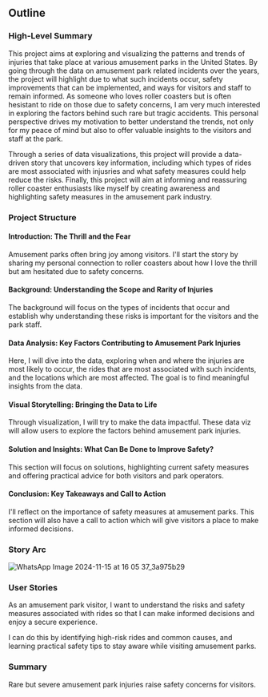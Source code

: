 ## Outline

### High-Level Summary
This project aims at exploring and visualizing the patterns and trends of injuries that take place at various amusement parks in the United States. By going through the data on amusement park related incidents over the years, the project will highlight due to what such incidents occur, safety improvements that can be implemented, and ways for visitors and staff to remain informed. As someone who loves roller coasters but is often hesistant to ride on those due to safety concerns, I am very much interested in exploring the factors behind such rare but tragic accidents. This personal perspective drives my motivation to better understand the trends, not only for my peace of mind but also to offer valuable insights to the visitors and staff at the park. 

Through a series of data visualizations, this project will provide a data-driven story that uncovers key information, including which types of rides are most associated with injusries and what safety measures could help reduce the risks. Finally, this project will aim at informing and reassuring roller coaster enthusiasts like myself by creating awareness and highlighting safety measures in the amusement park industry. 

### Project Structure

#### Introduction: The Thrill and the Fear

Amusement parks often bring joy among visitors. I'll start the story by sharing my personal connection to roller coasters about how I love the thrill but am hesitated due to safety concerns. 
#### Background: Understanding the Scope and Rarity of Injuries

The background will focus on the types of incidents that occur and establish why understanding these risks is important for the visitors and the park staff. 
#### Data Analysis: Key Factors Contributing to Amusement Park Injuries

Here, I will dive into the data, exploring when and where the injuries are most likely to occur, the rides that are most associated with such incidents, and the locations which are most affected. The goal is to find meaningful insights from the data. 
#### Visual Storytelling: Bringing the Data to Life

Through visualization, I will try to make the data impactful. These data viz will allow users to explore the factors behind amusement park injuries.
#### Solution and Insights: What Can Be Done to Improve Safety?

This section will focus on solutions, highlighting current safety measures and offering practical advice for both visitors and park operators. 
#### Conclusion: Key Takeaways and Call to Action
I'll reflect on the importance of safety measures at amusement parks. This section will also have a call to action which will give visitors a place to make informed decisions. 

### Story Arc
![WhatsApp Image 2024-11-15 at 16 05 37_3a975b29](https://github.com/user-attachments/assets/e41147e1-ea3a-4361-8117-fe17ff844c52)

### User Stories
As an amusement park visitor, I want to understand the risks and safety measures associated with rides so that I can make informed decisions and enjoy a secure experience.

I can do this by identifying high-risk rides and common causes, and learning practical safety tips to stay aware while visiting amusement parks.

### Summary
Rare but severe amusement park injuries raise safety concerns for visitors.
